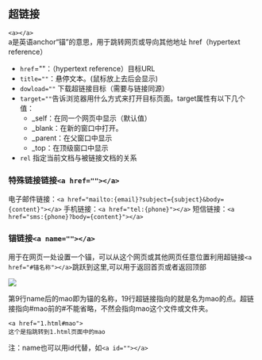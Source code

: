 ## 超链接


`<a></a>`  
 a是英语anchor“锚”的意思，用于跳转网页或导向其他地址
 href（hypertext reference）
* `href`=""：（hypertext reference）目标URL
* `title=""`：悬停文本。(鼠标放上去后会显示)
* `dowload=""` 下载超链接目标（需要与链接同源）
* `target=""`告诉浏览器用什么方式来打开目标页面。target属性有以下几个值：
  * _self：在同一个网页中显示（默认值）
  * _blank：在新的窗口中打开。
  * _parent：在父窗口中显示
  * _top：在顶级窗口中显示
* `rel` 指定当前文档与被链接文档的关系
### 特殊链接链接`<a href=""></a>`

电子邮件链接：`<a href="mailto:{email}?subject={subject}&body={content}"></a>`
手机链接：`<a href="tel:{phone}"></a>`
短信链接：`<a href="sms:{phone}?body={content}"></a>`

### 锚链接`<a name=""></a>`

用于在网页一处设置一个锚，可以从这个网页或其他网页任意位置利用超链接`<a href="#锚名称"></a>`跳跃到这里,可以用于返回首页或者返回顶部

![](img/锚.png)

第9行name后的mao即为锚的名称，19行超链接指向的就是名为mao的点。超链接指向#mao前的#不能省略，不然会指向mao这个文件或文件夹。

    <a href="1.html#mao">
    这个是指跳转到1.html页面中的mao

注：name也可以用id代替，如`<a id=""></a>`